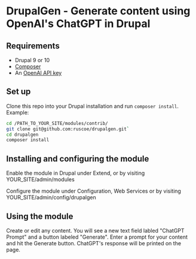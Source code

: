 # DrupalGen - Generate content using OpenAI's ChatGPT in Drupal

## Requirements

* Drupal 9 or 10
* [Composer](https://getcomposer.org)
* An [OpenAI API key](https://platform.openai.com/docs/api-reference/authentication)

## Set up

Clone this repo into your Drupal installation and run `composer install`. Example:

```bash
cd /PATH_TO_YOUR_SITE/modules/contrib/
git clone git@github.com:ruscoe/drupalgen.git`
cd drupalgen
composer install
```

## Installing and configuring the module

Enable the module in Drupal under Extend, or by visiting YOUR_SITE/admin/modules

Configure the module under Configuration, Web Services or by visiting YOUR_SITE/admin/config/drupalgen

## Using the module

Create or edit any content. You will see a new text field labled "ChatGPT Prompt" and a button labeled "Generate". Enter a prompt for your content and hit the Generate button. ChatGPT's response will be printed on the page.

